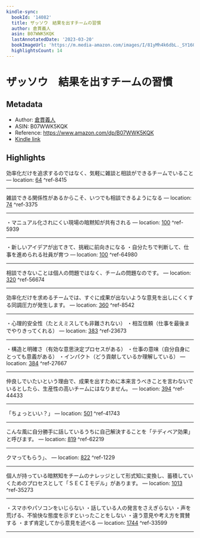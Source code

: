 ```yaml
---
kindle-sync:
  bookId: '14082'
  title: ザッソウ　結果を出すチームの習慣
  author: 倉貫義人
  asin: B07WWK5KQK
  lastAnnotatedDate: '2023-03-20'
  bookImageUrl: 'https://m.media-amazon.com/images/I/81yMh4k6dbL._SY160.jpg'
  highlightsCount: 14
---
```

# ザッソウ　結果を出すチームの習慣
## Metadata
* Author: [倉貫義人](https://www.amazon.comundefined)
* ASIN: B07WWK5KQK
* Reference: https://www.amazon.com/dp/B07WWK5KQK
* [Kindle link](kindle://book?action=open&asin=B07WWK5KQK)

## Highlights
効率化だけを追求するのではなく、気軽に雑談と相談ができるチームでいること — location: [64](kindle://book?action=open&asin=B07WWK5KQK&location=64) ^ref-8415

---
雑談できる関係性があるからこそ、いつでも相談できるようになる — location: [74](kindle://book?action=open&asin=B07WWK5KQK&location=74) ^ref-3375

---
・マニュアル化されにくい現場の暗黙知が共有される — location: [100](kindle://book?action=open&asin=B07WWK5KQK&location=100) ^ref-5939

---
・新しいアイデアが出てきて、挑戦に前向きになる ・自分たちで判断して、仕事を進められる社員が育つ — location: [100](kindle://book?action=open&asin=B07WWK5KQK&location=100) ^ref-64980

---
相談できないことは個人の問題ではなく、チームの問題なのです。 — location: [320](kindle://book?action=open&asin=B07WWK5KQK&location=320) ^ref-56674

---
効率化だけを求めるチームでは、すぐに成果が出ないような意見を出しにくくする同調圧力が発生します。 — location: [360](kindle://book?action=open&asin=B07WWK5KQK&location=360) ^ref-8542

---
・心理的安全性（たとえミスしても非難されない） ・相互信頼（仕事を最後までやりきってくれる） — location: [383](kindle://book?action=open&asin=B07WWK5KQK&location=383) ^ref-23673

---
・構造と明確さ（有効な意思決定プロセスがある） ・仕事の意味（自分自身にとっても意義がある） ・インパクト（どう貢献しているか理解している） — location: [384](kindle://book?action=open&asin=B07WWK5KQK&location=384) ^ref-27667

---
仲良しでいたいという理由で、成果を出すために本来言うべきことを言わないでいるとしたら、生産性の高いチームにはなりません。 — location: [394](kindle://book?action=open&asin=B07WWK5KQK&location=394) ^ref-44433

---
「ちょっといい？」 — location: [501](kindle://book?action=open&asin=B07WWK5KQK&location=501) ^ref-41743

---
こんな風に自分勝手に話しているうちに自己解決することを「テディベア効果」と呼びます。 — location: [819](kindle://book?action=open&asin=B07WWK5KQK&location=819) ^ref-62219

---
クマってもらう」、 — location: [822](kindle://book?action=open&asin=B07WWK5KQK&location=822) ^ref-1229

---
個人が持っている暗黙知をチームのナレッジとして形式知に変換し、蓄積していくためのプロセスとして「ＳＥＣＩモデル」があります。 — location: [1013](kindle://book?action=open&asin=B07WWK5KQK&location=1013) ^ref-35273

---
・スマホやパソコンをいじらない ・話している人の発言をさえぎらない ・声を荒げる、不愉快な態度を示すといったことをしない ・違う意見や考え方を賞賛する ・まず肯定してから意見を述べる — location: [1744](kindle://book?action=open&asin=B07WWK5KQK&location=1744) ^ref-33599

---
